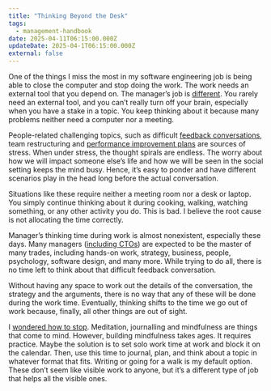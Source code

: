 ```yaml
---
title: "Thinking Beyond the Desk"
tags:
  - management-handbook
date: 2025-04-11T06:15:00.000Z
updateDate: 2025-04-1T06:15:00.000Z
external: false
---
```


One of the things I miss the most in my software engineering job is being able to close the computer and stop doing the work. The work needs an external tool that you depend on. The manager’s job is [different](/the-real-difficulty-of-engineering-leadership/). You rarely need an external tool, and you can’t really turn off your brain, especially when you have a stake in a topic. You keep thinking about it because many problems neither need a computer nor a meeting.

People-related challenging topics, such as difficult [feedback conversations](/importance-of-the-feedback/), team restructuring and [performance improvement plans](/rethinking-performance-the-real-meaning-of-a-high-bar/) are sources of stress. When under stress, the thought spirals are endless. The worry about how we will impact someone else’s life and how we will be seen in the social setting keeps the mind busy. Hence, it’s easy to ponder and have different scenarios play in the head long before the actual conversation.

Situations like these require neither a meeting room nor a desk or laptop. You simply continue thinking about it during cooking, walking, watching something, or any other activity you do. This is bad. I believe the root cause is not allocating the time correctly.

Manager’s thinking time during work is almost nonexistent, especially these days. Many managers ([including CTOs](/journal/ctos-expected-to-do-more-in-2024/)) are expected to be the master of many trades, including hands-on work, strategy, business, people, psychology, software design, and many more. While trying to do all, there is no time left to think about that difficult feedback conversation.

Without having any space to work out the details of the conversation, the strategy and the arguments, there is no way that any of these will be done during the work time. Eventually, thinking shifts to the time we go out of work because, finally, all other things are out of sight.

I [wondered how to stop](/beyond-meetings-improving-managers-schedule/). Meditation, journalling and mindfulness are things that come to mind. However, building mindfulness takes ages. It requires practice. Maybe the solution is to set solo work time at work and block it on the calendar. Then, use this time to journal, plan, and think about a topic in whatever format that fits. Writing or going for a walk is my default option. These don’t seem like visible work to anyone, but it’s a different type of job that helps all the visible ones.
